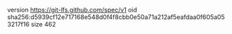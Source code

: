version https://git-lfs.github.com/spec/v1
oid sha256:d5939cf12e717168e548d0f4f8cbb0e50a71a212af5eafdaa0f605a053217f16
size 462
